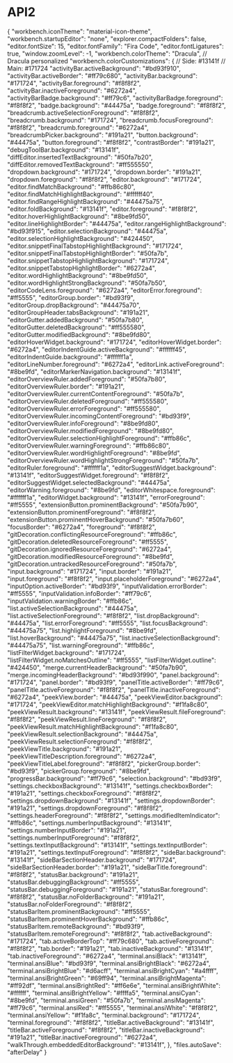 # API2
{
    "workbench.iconTheme": "material-icon-theme",
    "workbench.startupEditor": "none",
    "explorer.compactFolders": false,
    "editor.fontSize": 15,
    "editor.fontFamily": "Fira Code",
    "editor.fontLigatures": true,
    "window.zoomLevel": -1,
    "workbench.colorTheme": "Dracula",
    // Dracula personalized
    "workbench.colorCustomizations": {
        // Side: #13141f
        // Main: #171724
        "activityBar.activeBackground": "#bd93f910",
        "activityBar.activeBorder": "#ff79c680",
        "activityBar.background": "#171724",
        "activityBar.foreground": "#f8f8f2",
        "activityBar.inactiveForeground": "#6272a4",
        "activityBarBadge.background": "#ff79c6",
        "activityBarBadge.foreground": "#f8f8f2",
        "badge.background": "#44475a",
        "badge.foreground": "#f8f8f2",
        "breadcrumb.activeSelectionForeground": "#f8f8f2",
        "breadcrumb.background": "#171724",
        "breadcrumb.focusForeground": "#f8f8f2",
        "breadcrumb.foreground": "#6272a4",
        "breadcrumbPicker.background": "#191a21",
        "button.background": "#44475a",
        "button.foreground": "#f8f8f2",
        "contrastBorder": "#191a21",
        "debugToolBar.background": "#13141f",
        "diffEditor.insertedTextBackground": "#50fa7b20",
        "diffEditor.removedTextBackground": "#ff555550",
        "dropdown.background": "#171724",
        "dropdown.border": "#191a21",
        "dropdown.foreground": "#f8f8f2",
        "editor.background": "#171724",
        "editor.findMatchBackground": "#ffb86c80",
        "editor.findMatchHighlightBackground": "#ffffff40",
        "editor.findRangeHighlightBackground": "#44475a75",
        "editor.foldBackground": "#13141f",
        "editor.foreground": "#f8f8f2",
        "editor.hoverHighlightBackground": "#8be9fd50",
        "editor.lineHighlightBorder": "#44475a",
        "editor.rangeHighlightBackground": "#bd93f915",
        "editor.selectionBackground": "#44475a",
        "editor.selectionHighlightBackground": "#424450",
        "editor.snippetFinalTabstopHighlightBackground": "#171724",
        "editor.snippetFinalTabstopHighlightBorder": "#50fa7b",
        "editor.snippetTabstopHighlightBackground": "#171724",
        "editor.snippetTabstopHighlightBorder": "#6272a4",
        "editor.wordHighlightBackground": "#8be9fd50",
        "editor.wordHighlightStrongBackground": "#50fa7b50",
        "editorCodeLens.foreground": "#6272a4",
        "editorError.foreground": "#ff5555",
        "editorGroup.border": "#bd93f9",
        "editorGroup.dropBackground": "#44475a70",
        "editorGroupHeader.tabsBackground": "#191a21",
        "editorGutter.addedBackground": "#50fa7b80",
        "editorGutter.deletedBackground": "#ff555580",
        "editorGutter.modifiedBackground": "#8be9fd80",
        "editorHoverWidget.background": "#171724",
        "editorHoverWidget.border": "#6272a4",
        "editorIndentGuide.activeBackground": "#ffffff45",
        "editorIndentGuide.background": "#ffffff1a",
        "editorLineNumber.foreground": "#6272a4",
        "editorLink.activeForeground": "#8be9fd",
        "editorMarkerNavigation.background": "#13141f",
        "editorOverviewRuler.addedForeground": "#50fa7b80",
        "editorOverviewRuler.border": "#191a21",
        "editorOverviewRuler.currentContentForeground": "#50fa7b",
        "editorOverviewRuler.deletedForeground": "#ff555580",
        "editorOverviewRuler.errorForeground": "#ff555580",
        "editorOverviewRuler.incomingContentForeground": "#bd93f9",
        "editorOverviewRuler.infoForeground": "#8be9fd80",
        "editorOverviewRuler.modifiedForeground": "#8be9fd80",
        "editorOverviewRuler.selectionHighlightForeground": "#ffb86c",
        "editorOverviewRuler.warningForeground": "#ffb86c80",
        "editorOverviewRuler.wordHighlightForeground": "#8be9fd",
        "editorOverviewRuler.wordHighlightStrongForeground": "#50fa7b",
        "editorRuler.foreground": "#ffffff1a",
        "editorSuggestWidget.background": "#13141f",
        "editorSuggestWidget.foreground": "#f8f8f2",
        "editorSuggestWidget.selectedBackground": "#44475a",
        "editorWarning.foreground": "#8be9fd",
        "editorWhitespace.foreground": "#ffffff1a",
        "editorWidget.background": "#13141f",
        "errorForeground": "#ff5555",
        "extensionButton.prominentBackground": "#50fa7b90",
        "extensionButton.prominentForeground": "#f8f8f2",
        "extensionButton.prominentHoverBackground": "#50fa7b60",
        "focusBorder": "#6272a4",
        "foreground": "#f8f8f2",
        "gitDecoration.conflictingResourceForeground": "#ffb86c",
        "gitDecoration.deletedResourceForeground": "#ff5555",
        "gitDecoration.ignoredResourceForeground": "#6272a4",
        "gitDecoration.modifiedResourceForeground": "#8be9fd",
        "gitDecoration.untrackedResourceForeground": "#50fa7b",
        "input.background": "#171724",
        "input.border": "#191a21",
        "input.foreground": "#f8f8f2",
        "input.placeholderForeground": "#6272a4",
        "inputOption.activeBorder": "#bd93f9",
        "inputValidation.errorBorder": "#ff5555",
        "inputValidation.infoBorder": "#ff79c6",
        "inputValidation.warningBorder": "#ffb86c",
        "list.activeSelectionBackground": "#44475a",
        "list.activeSelectionForeground": "#f8f8f2",
        "list.dropBackground": "#44475a",
        "list.errorForeground": "#ff5555",
        "list.focusBackground": "#44475a75",
        "list.highlightForeground": "#8be9fd",
        "list.hoverBackground": "#44475a75",
        "list.inactiveSelectionBackground": "#44475a75",
        "list.warningForeground": "#ffb86c",
        "listFilterWidget.background": "#171724",
        "listFilterWidget.noMatchesOutline": "#ff5555",
        "listFilterWidget.outline": "#424450",
        "merge.currentHeaderBackground": "#50fa7b90",
        "merge.incomingHeaderBackground": "#bd93f990",
        "panel.background": "#171724",
        "panel.border": "#bd93f9",
        "panelTitle.activeBorder": "#ff79c6",
        "panelTitle.activeForeground": "#f8f8f2",
        "panelTitle.inactiveForeground": "#6272a4",
        "peekView.border": "#44475a",
        "peekViewEditor.background": "#171724",
        "peekViewEditor.matchHighlightBackground": "#f1fa8c80",
        "peekViewResult.background": "#13141f",
        "peekViewResult.fileForeground": "#f8f8f2",
        "peekViewResult.lineForeground": "#f8f8f2",
        "peekViewResult.matchHighlightBackground": "#f1fa8c80",
        "peekViewResult.selectionBackground": "#44475a",
        "peekViewResult.selectionForeground": "#f8f8f2",
        "peekViewTitle.background": "#191a21",
        "peekViewTitleDescription.foreground": "#6272a4",
        "peekViewTitleLabel.foreground": "#f8f8f2",
        "pickerGroup.border": "#bd93f9",
        "pickerGroup.foreground": "#8be9fd",
        "progressBar.background": "#ff79c6",
        "selection.background": "#bd93f9",
        "settings.checkboxBackground": "#13141f",
        "settings.checkboxBorder": "#191a21",
        "settings.checkboxForeground": "#f8f8f2",
        "settings.dropdownBackground": "#13141f",
        "settings.dropdownBorder": "#191a21",
        "settings.dropdownForeground": "#f8f8f2",
        "settings.headerForeground": "#f8f8f2",
        "settings.modifiedItemIndicator": "#ffb86c",
        "settings.numberInputBackground": "#13141f",
        "settings.numberInputBorder": "#191a21",
        "settings.numberInputForeground": "#f8f8f2",
        "settings.textInputBackground": "#13141f",
        "settings.textInputBorder": "#191a21",
        "settings.textInputForeground": "#f8f8f2",
        "sideBar.background": "#13141f",
        "sideBarSectionHeader.background": "#171724",
        "sideBarSectionHeader.border": "#191a21",
        "sideBarTitle.foreground": "#f8f8f2",
        "statusBar.background": "#191a21",
        "statusBar.debuggingBackground": "#ff5555",
        "statusBar.debuggingForeground": "#191a21",
        "statusBar.foreground": "#f8f8f2",
        "statusBar.noFolderBackground": "#191a21",
        "statusBar.noFolderForeground": "#f8f8f2",
        "statusBarItem.prominentBackground": "#ff5555",
        "statusBarItem.prominentHoverBackground": "#ffb86c",
        "statusBarItem.remoteBackground": "#bd93f9",
        "statusBarItem.remoteForeground": "#f8f8f2",
        "tab.activeBackground": "#171724",
        "tab.activeBorderTop": "#ff79c680",
        "tab.activeForeground": "#f8f8f2",
        "tab.border": "#191a21",
        "tab.inactiveBackground": "#13141f",
        "tab.inactiveForeground": "#6272a4",
        "terminal.ansiBlack": "#13141f",
        "terminal.ansiBlue": "#bd93f9",
        "terminal.ansiBrightBlack": "#6272a4",
        "terminal.ansiBrightBlue": "#d6acff",
        "terminal.ansiBrightCyan": "#a4ffff",
        "terminal.ansiBrightGreen": "#69ff94",
        "terminal.ansiBrightMagenta": "#ff92df",
        "terminal.ansiBrightRed": "#ff6e6e",
        "terminal.ansiBrightWhite": "#ffffff",
        "terminal.ansiBrightYellow": "#ffffa5",
        "terminal.ansiCyan": "#8be9fd",
        "terminal.ansiGreen": "#50fa7b",
        "terminal.ansiMagenta": "#ff79c6",
        "terminal.ansiRed": "#ff5555",
        "terminal.ansiWhite": "#f8f8f2",
        "terminal.ansiYellow": "#f1fa8c",
        "terminal.background": "#171724",
        "terminal.foreground": "#f8f8f2",
        "titleBar.activeBackground": "#13141f",
        "titleBar.activeForeground": "#f8f8f2",
        "titleBar.inactiveBackground": "#191a21",
        "titleBar.inactiveForeground": "#6272a4",
        "walkThrough.embeddedEditorBackground": "#13141f",
    },
    "files.autoSave": "afterDelay"
}
